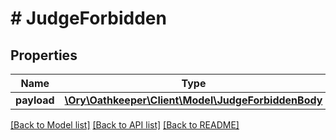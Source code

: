 # # JudgeForbidden

## Properties

Name | Type | Description | Notes
------------ | ------------- | ------------- | -------------
**payload** | [**\Ory\Oathkeeper\Client\Model\JudgeForbiddenBody**](JudgeForbiddenBody.md) |  | [optional]

[[Back to Model list]](../../README.md#models) [[Back to API list]](../../README.md#endpoints) [[Back to README]](../../README.md)
